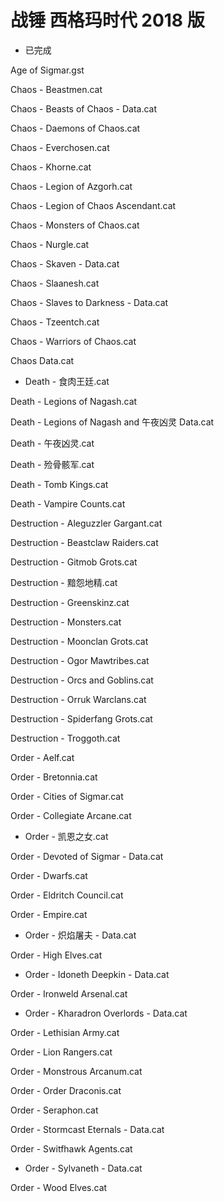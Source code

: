 战锤 西格玛时代 2018 版
============================

* 已完成

Age of Sigmar.gst

Chaos - Beastmen.cat

Chaos - Beasts of Chaos - Data.cat

Chaos - Daemons of Chaos.cat

Chaos - Everchosen.cat

Chaos - Khorne.cat

Chaos - Legion of Azgorh.cat

Chaos - Legion of Chaos Ascendant.cat

Chaos - Monsters of Chaos.cat

Chaos - Nurgle.cat

Chaos - Skaven - Data.cat

Chaos - Slaanesh.cat

Chaos - Slaves to Darkness - Data.cat

Chaos - Tzeentch.cat

Chaos - Warriors of Chaos.cat

Chaos Data.cat

* Death - 食肉王廷.cat

Death - Legions of Nagash.cat

Death - Legions of Nagash and 午夜凶灵 Data.cat

Death - 午夜凶灵.cat

Death - 殓骨骸军.cat

Death - Tomb Kings.cat

Death - Vampire Counts.cat

Destruction - Aleguzzler Gargant.cat

Destruction - Beastclaw Raiders.cat

Destruction - Gitmob Grots.cat

Destruction - 黯怨地精.cat

Destruction - Greenskinz.cat

Destruction - Monsters.cat

Destruction - Moonclan Grots.cat

Destruction - Ogor Mawtribes.cat

Destruction - Orcs and Goblins.cat

Destruction - Orruk Warclans.cat

Destruction - Spiderfang Grots.cat

Destruction - Troggoth.cat

Order - Aelf.cat

Order - Bretonnia.cat

Order - Cities of Sigmar.cat

Order - Collegiate Arcane.cat

* Order - 凯恩之女.cat

Order - Devoted of Sigmar - Data.cat

Order - Dwarfs.cat

Order - Eldritch Council.cat

Order - Empire.cat

* Order - 炽焰屠夫 - Data.cat

Order - High Elves.cat

* Order - Idoneth Deepkin - Data.cat

Order - Ironweld Arsenal.cat

* Order - Kharadron Overlords - Data.cat

Order - Lethisian Army.cat

Order - Lion Rangers.cat

Order - Monstrous Arcanum.cat

Order - Order Draconis.cat

Order - Seraphon.cat

Order - Stormcast Eternals - Data.cat

Order - Switfhawk Agents.cat

* Order - Sylvaneth - Data.cat

Order - Wood Elves.cat
